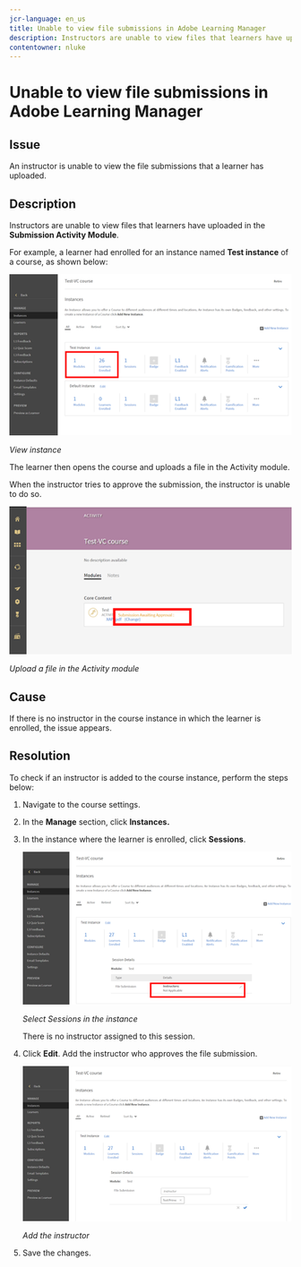 ```yaml
---
jcr-language: en_us
title: Unable to view file submissions in Adobe Learning Manager
description: Instructors are unable to view files that learners have uploaded in the Submission Activity Module.
contentowner: nluke
---
```



# Unable to view file submissions in Adobe Learning Manager

## Issue

An instructor is unable to view the file submissions that a learner has uploaded.

## Description

Instructors are unable to view files that learners have uploaded in the **Submission Activity Module**.

For example, a learner had enrolled for an instance named **Test instance** of a course, as shown below:

![](assets/test-instance.png)

*View instance*

The learner then opens the course and uploads a file in the Activity module.

When the instructor tries to approve the submission, the instructor is unable to do so.

![](assets/activity.png)

*Upload a file in the Activity module*

## Cause

If there is no instructor in the course instance in which the learner is enrolled, the issue appears.

## Resolution

To check if an instructor is added to the course instance, perform the steps below:

1. Navigate to the course settings.
1. In the **Manage** section, click **Instances.**
1. In the instance where the learner is enrolled, click **Sessions**.

   ![](assets/check-instructor.png)

   *Select Sessions in the instance*

   There is no instructor assigned to this session.

1. Click **Edit**. Add the instructor who approves the file submission.

   ![](assets/assign-instructor.png)

   *Add the instructor*
1. Save the changes.

